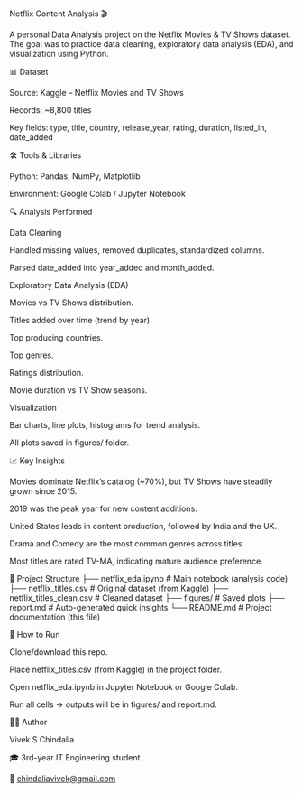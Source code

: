 Netflix Content Analysis 🎬

A personal Data Analysis project on the Netflix Movies & TV Shows dataset.
The goal was to practice data cleaning, exploratory data analysis (EDA), and visualization using Python.

📊 Dataset

Source: Kaggle – Netflix Movies and TV Shows

Records: ~8,800 titles

Key fields: type, title, country, release_year, rating, duration, listed_in, date_added

🛠️ Tools & Libraries

Python: Pandas, NumPy, Matplotlib

Environment: Google Colab / Jupyter Notebook

🔍 Analysis Performed

Data Cleaning

Handled missing values, removed duplicates, standardized columns.

Parsed date_added into year_added and month_added.

Exploratory Data Analysis (EDA)

Movies vs TV Shows distribution.

Titles added over time (trend by year).

Top producing countries.

Top genres.

Ratings distribution.

Movie duration vs TV Show seasons.

Visualization

Bar charts, line plots, histograms for trend analysis.

All plots saved in figures/ folder.

📈 Key Insights

Movies dominate Netflix’s catalog (~70%), but TV Shows have steadily grown since 2015.

2019 was the peak year for new content additions.

United States leads in content production, followed by India and the UK.

Drama and Comedy are the most common genres across titles.

Most titles are rated TV-MA, indicating mature audience preference.

📂 Project Structure
├── netflix_eda.ipynb        # Main notebook (analysis code)
├── netflix_titles.csv       # Original dataset (from Kaggle)
├── netflix_titles_clean.csv # Cleaned dataset
├── figures/                 # Saved plots
├── report.md                # Auto-generated quick insights
└── README.md                # Project documentation (this file)

🚀 How to Run

Clone/download this repo.

Place netflix_titles.csv (from Kaggle) in the project folder.

Open netflix_eda.ipynb in Jupyter Notebook or Google Colab.

Run all cells → outputs will be in figures/ and report.md.

🧑‍💻 Author

Vivek S Chindalia

🎓 3rd-year IT Engineering student

📧 chindaliavivek@gmail.com